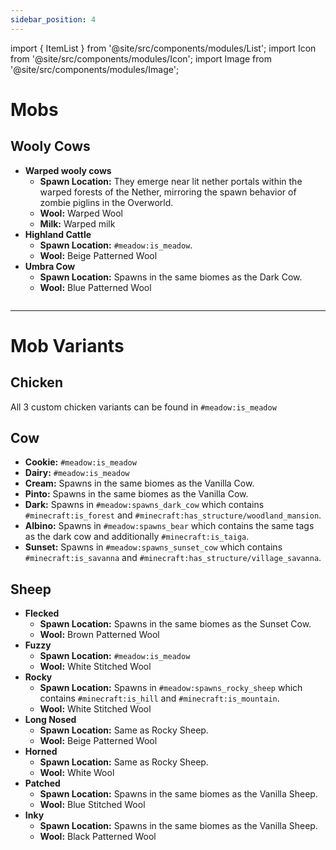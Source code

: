 ```yaml
---
sidebar_position: 4
---
```


import { ItemList } from '@site/src/components/modules/List';
import Icon from '@site/src/components/modules/Icon';
import Image from '@site/src/components/modules/Image';

# Mobs
## Wooly Cows
<Icon modId="meadow" imageId="wooly_cow_spawn_egg.png" description="Wooly cows can be sheared for uniquely patterned wool or milked for fresh milk. They naturally spawn in various variants: Umbra, Beige, and Warped." type="mob" />

* **Warped wooly cows**
  - **Spawn Location:** They emerge near lit nether portals within the warped forests of the Nether, mirroring the spawn behavior of zombie piglins in the Overworld.
  - **Wool:** Warped Wool
  - **Milk:** Warped milk
* **Highland Cattle**
  - **Spawn Location:** `#meadow:is_meadow`.
  - **Wool:** Beige Patterned Wool
* **Umbra Cow**
  - **Spawn Location:** Spawns in the same biomes as the Dark Cow.
  - **Wool:** Blue Patterned Wool


<Image modId="meadow" imageId="wooly_cows.png" align="center" />

***

# Mob Variants

## Chicken
All 3 custom chicken variants can be found in ``#meadow:is_meadow``

## Cow

* **Cookie:** ``#meadow:is_meadow``
* **Dairy:** ``#meadow:is_meadow``
* **Cream:** Spawns in the same biomes as the Vanilla Cow.
* **Pinto:** Spawns in the same biomes as the Vanilla Cow.
* **Dark:** Spawns in ``#meadow:spawns_dark_cow`` which contains ``#minecraft:is_forest`` and ``#minecraft:has_structure/woodland_mansion``.
* **Albino:** Spawns in ``#meadow:spawns_bear`` which contains the same tags as the dark cow and additionally ``#minecraft:is_taiga``.
* **Sunset:** Spawns in ``#meadow:spawns_sunset_cow`` which contains ``#minecraft:is_savanna`` and ``#minecraft:has_structure/village_savanna``.

## Sheep

* **Flecked**
    - **Spawn Location:** Spawns in the same biomes as the Sunset Cow.
    - **Wool:** Brown Patterned Wool
* **Fuzzy**
    - **Spawn Location:** `#meadow:is_meadow`
    - **Wool:** White Stitched Wool
* **Rocky**
    - **Spawn Location:** Spawns in `#meadow:spawns_rocky_sheep` which contains `#minecraft:is_hill` and `#minecraft:is_mountain`.
    - **Wool:** White Stitched Wool
* **Long Nosed**
    - **Spawn Location:** Same as Rocky Sheep.
    - **Wool:** Beige Patterned Wool
* **Horned**
    - **Spawn Location:** Same as Rocky Sheep.
    - **Wool:** White Wool
* **Patched**
    - **Spawn Location:** Spawns in the same biomes as the Vanilla Sheep.
    - **Wool:** Blue Stitched Wool
* **Inky**
    - **Spawn Location:** Spawns in the same biomes as the Vanilla Sheep.
    - **Wool:** Black Patterned Wool
